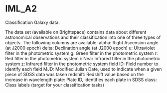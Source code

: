 # IML_A2
Classification Galaxy data.

The data set (available on Brightspace) contains data about different astronomical observations
and their classification into one of three types of objects. The following columns are available:
alpha: Right Ascension angle (at J2000 epoch)
delta: Declination angle (at J2000 epoch)
u: Ultraviolet filter in the photometric system
g: Green filter in the photometric system
r: Red filter in the photometric system
i: Near Infrared filter in the photometric system
z: Infrared filter in the photometric system
field ID: Field number to identify each field
MJD: Modified Julian Date, used to indicate when a given piece of SDSS data was taken
redshift: Redshift value based on the increase in wavelength
plate: Plate ID, identifies each plate in SDSS
class: Class labels (target for your classification tasks)
